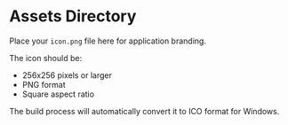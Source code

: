 # Assets Directory

Place your `icon.png` file here for application branding.

The icon should be:
- 256x256 pixels or larger
- PNG format
- Square aspect ratio

The build process will automatically convert it to ICO format for Windows.